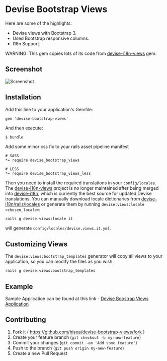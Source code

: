 # Devise Bootstrap Views

Here are some of the highlights:

* Devise views with Bootstrap 3.
* Used Bootstrap responsive columns.
* I18n Support.

WARNING:
This gem copies lots of its code from [devise-i18n-views](https://github.com/mcasimir/devise-i18n-views) gem.

## Screenshot
![Screenshot](https://raw.githubusercontent.com/hisea/devise-bootstrap-views/master/Screenshot.png)

## Installation

Add this line to your application's Gemfile:

    gem 'devise-bootstrap-views'

And then execute:

    $ bundle

Add some minor css fix to your rails asset pipeline manifest

    # SASS
    *= require devise_bootstrap_views

    # LESS
    *= require devise_bootstrap_views_less

Then you need to install the required translations in your `config/locales`. The  [devise-i18n-views](https://github.com/mcasimir/devise-i18n-views) project is no longer maintained after being merged into [devise-i18n](https://github.com/tigrish/devise-i18n), which is currently the best source for updated Devise translations. You can manually download locale dictionaries from [devise-i18n/rails/locales](https://github.com/tigrish/devise-i18n/tree/master/rails/locales) or generate them by running `devise:views:locale <chosen_locale>`:

``` sh
rails g devise:views:locale it
```

will generate `config/locales/devise.views.it.yml`.

## Customizing Views

The `devise:views:bootstrap_templates` generator will copy all views to your application, so you can modify the files as you wish:

``` sh
rails g devise:views:bootstrap_templates
```

## Example

Sample Application can be found at this link - [Devise Boostrap Views Application](https://github.com/ethiraj-srinivasan/devise-boostrap-views)

## Contributing

1. Fork it ( https://github.com/hisea/devise-bootstrap-views/fork )
2. Create your feature branch (`git checkout -b my-new-feature`)
3. Commit your changes (`git commit -am 'Add some feature'`)
4. Push to the branch (`git push origin my-new-feature`)
5. Create a new Pull Request

